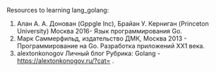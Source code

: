 Resources to learning lang_golang:
1. Алан А. А. Донован (Gppgle Inc), Брайан У. Керниган (Princeton University) Москва 2016- Язык программирования Go.
2. Марк Саммерфильд, издательство ДМК, Москва 2013 - Программирование на Go. Разработка приложений ХХ1 века.
3. alextonkonogov Личный блог Рубрика: Golang - https://alextonkonogov.ru/?cat= .
